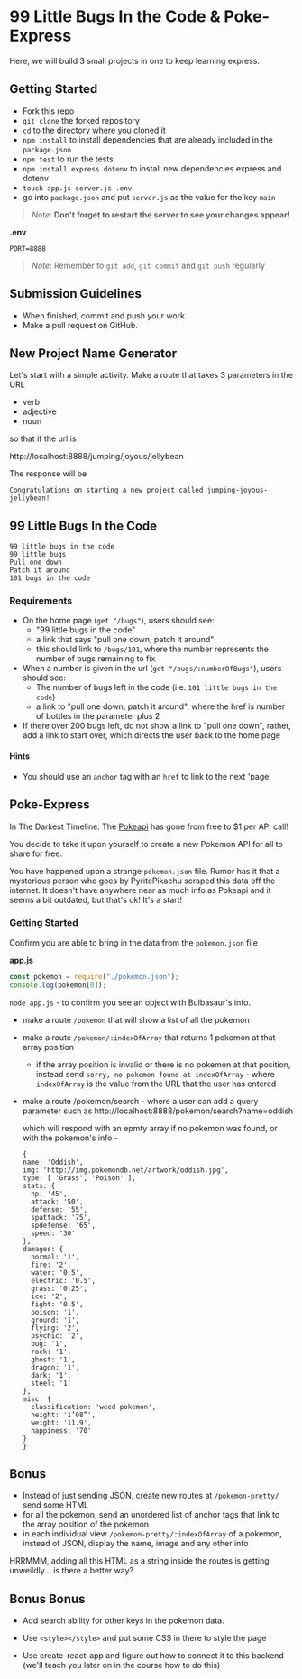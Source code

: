 # 99 Little Bugs In the Code & Poke-Express

Here, we will build 3 small projects in one to keep learning express.

## Getting Started

- Fork this repo
- `git clone` the forked repository
- `cd` to the directory where you cloned it
- `npm install` to install dependencies that are already included in the `package.json`
- `npm test` to run the tests
- `npm install express dotenv` to install new dependencies express and dotenv
- `touch app.js server.js .env`
- go into `package.json` and put `server.js` as the value for the key `main`
> _Note_: **Don't forget to restart the server to see your changes appear!**

**.env**

```
PORT=8888
```

> _Note_: Remember to `git add`, `git commit` and `git push` regularly

## Submission Guidelines

- When finished, commit and push your work.
- Make a pull request on GitHub.

## New Project Name Generator

Let's start with a simple activity.
Make a route that takes 3 parameters in the URL

- verb
- adjective
- noun

so that if the url is

http://localhost:8888/jumping/joyous/jellybean

The response will be

```
Congratulations on starting a new project called jumping-joyous-jellybean!
```

## 99 Little Bugs In the Code

```
99 little bugs in the code
99 little bugs
Pull one down
Patch it around
101 bugs in the code
```

### Requirements

- On the home page (`get "/bugs"`), users should see:
  - "99 little bugs in the code"
  - a link that says "pull one down, patch it around"
  - this should link to `/bugs/101`, where the number represents the number of bugs remaining to fix
- When a number is given in the url (`get "/bugs/:numberOfBugs"`), users should see:
  - The number of bugs left in the code (i.e. `101 little bugs in the code`)
  - a link to "pull one down, patch it around", where the href is number of bottles in the parameter plus 2
- If there over 200 bugs left, do not show a link to "pull one down", rather, add a link to start over, which directs the user back to the home page

#### Hints

- You should use an `anchor` tag with an `href` to link to the next 'page'

## Poke-Express

In The Darkest Timeline: The [Pokeapi](https://pokeapi.co) has gone from free to \$1 per API call!

You decide to take it upon yourself to create a new Pokemon API for all to share for free.

You have happened upon a strange `pokemon.json` file. Rumor has it that a mysterious person who goes by PyritePikachu scraped this data off the internet. It doesn't have anywhere near as much info as Pokeapi and it seems a bit outdated, but that's ok! It's a start!

### Getting Started

Confirm you are able to bring in the data from the `pokemon.json` file

**app.js**

```js
const pokemon = require("./pokemon.json");
console.log(pokemon[0]);
```

`node app.js` - to confirm you see an object with Bulbasaur's info.

- make a route `/pokemon` that will show a list of all the pokemon
- make a route `/pokemon/:indexOfArray` that returns 1 pokemon at that array position
  - if the array position is invalid or there is no pokemon at that position, instead send `sorry, no pokemon found at indexOfArray` - where `indexOfArray` is the value from the URL that the user has entered
- make a route /pokemon/search - where a user can add a query parameter
  such as http://localhost:8888/pokemon/search?name=oddish

  which will respond with an epmty array if no pokemon was found, or with the pokemon's info - 

  ```
  {
  name: 'Oddish',
  img: 'http://img.pokemondb.net/artwork/oddish.jpg',
  type: [ 'Grass', 'Poison' ],
  stats: {
    hp: '45',
    attack: '50',
    defense: '55',
    spattack: '75',
    spdefense: '65',
    speed: '30'
  },
  damages: {
    normal: '1',
    fire: '2',
    water: '0.5',
    electric: '0.5',
    grass: '0.25',
    ice: '2',
    fight: '0.5',
    poison: '1',
    ground: '1',
    flying: '2',
    psychic: '2',
    bug: '1',
    rock: '1',
    ghost: '1',
    dragon: '1',
    dark: '1',
    steel: '1'
  },
  misc: {
    classification: 'weed pokemon',
    height: '1’08”',
    weight: '11.9',
    happiness: '70'
  }
  }

  ```

## Bonus

- Instead of just sending JSON, create new routes at `/pokemon-pretty/` send some HTML
- for all the pokemon, send an unordered list of anchor tags that link to the array position of the pokemon
- in each individual view `/pokemon-pretty/:indexOfArray` of a pokemon, instead of JSON, display the name, image and any other info

HRRMMM, adding all this HTML as a string inside the routes is getting unweildly... is there a better way?

## Bonus Bonus

- Add search ability for other keys in the pokemon data.

- Use `<style></style>` and put some CSS in there to style the page

- Use create-react-app and figure out how to connect it to this backend (we'll teach you later on in the course how to do this)
